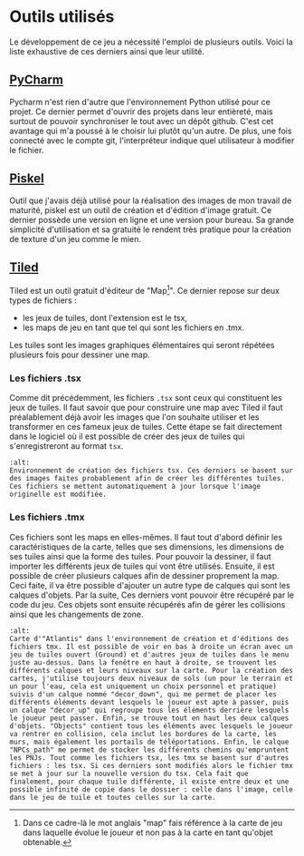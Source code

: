 # Outils utilisés
Le développement de ce jeu a nécessité l'emploi de plusieurs outils. Voici la liste exhaustive de ces derniers ainsi que leur utilité.

## [PyCharm](https://www.jetbrains.com/fr-fr/pycharm/download/#section=windows)
Pycharm n'est rien d'autre que l'environnement Python utilisé pour ce projet. Ce dernier permet d'ouvrir des projets dans leur entièreté, mais surtout de pouvoir synchroniser le tout avec un dépôt github. C'est cet avantage qui m'a poussé à le choisir lui plutôt qu'un autre. De plus, une fois connecté avec le compte git, l'interpréteur indique quel utilisateur à modifier le fichier.

## [Piskel](https://www.piskelapp.com/)
Outil que j'avais déjà utilisé pour la réalisation des images de mon travail de maturité, piskel est un outil de création et d'édition d'image gratuit. Ce dernier possède une version en ligne et une version pour bureau. Sa grande simplicité d'utilisation et sa gratuité le rendent très pratique pour la création de texture d'un jeu comme le mien.

## [Tiled](https://thorbjorn.itch.io/tiled)
Tiled est un outil gratuit d'éditeur de "Map[^map]". Ce dernier repose sur deux types de fichiers :
- les jeux de tuiles, dont l'extension est le tsx,
- les maps de jeu en tant que tel qui sont les fichiers en .tmx.

Les tuiles sont les images graphiques élémentaires qui seront répétées plusieurs fois pour dessiner une map.

### Les fichiers .tsx
Comme dit précédemment, les fichiers ``.tsx`` sont ceux qui constituent les jeux de tuiles. Il faut savoir que pour construire une map avec Tiled il faut préalablement déjà avoir les images que l'on souhaite utiliser et les transformer en ces fameux jeux de tuiles. Cette étape se fait directement dans le logiciel où il est possible de créer des jeux de tuiles qui s'enregistreront au format ```tsx```.

```{figure} tsx.png
:alt:
Environnement de création des fichiers tsx. Ces derniers se basent sur des images faites probablement afin de créer les différentes tuiles. Ces fichiers se mettent automatiquement à jour lorsque l'image originelle est modifiée.
```

### Les fichiers .tmx
Ces fichiers sont les maps en elles-mêmes. Il faut tout d'abord définir les caractéristiques de la carte, telles que ses dimensions, les dimensions de ses tuiles ainsi que la forme des tuiles. Pour pouvoir la dessiner, il faut importer les différents jeux de tuiles qui vont être utilisés. Ensuite, il est possible de créer plusieurs calques afin de dessiner proprement la map. Ceci faite, il va être possible d'ajouter un autre type de calques qui sont les calques d'objets. Par la suite, Ces derniers vont pouvoir être récupéré par le code du jeu. Ces objets sont ensuite récupérés afin de gérer les collisions ainsi que les changements de zone.

```{figure} tmx.png
:alt:
Carte d'"Atlantis" dans l'environnement de création et d'éditions des fichiers tmx. Il est possible de voir en bas à droite un écran avec un jeu de tuiles ouvert (Ground) et d'autres jeux de tuiles dans le menu juste au-dessus. Dans la fenêtre en haut à droite, se trouvent les différents calques et leurs niveaux sur la carte. Pour la création des cartes, j'utilise toujours deux niveaux de sols (un pour le terrain et un pour l'eau, cela est uniquement un choix personnel et pratique) suivis d'un calque nommé "decor_down", qui me permet de placer les différents éléments devant lesquels le joueur est apte à passer, puis un calque "decor_up" qui regroupe tous les éléments derrière lesquels le joueur peut passer. Enfin, se trouve tout en haut les deux calques d'objets. "Objects" contient tous les éléments avec lesquels le joueur va rentrer en collision, cela inclut les bordures de la carte, les murs, mais également les portails de téléportations. Enfin, le calque "NPCs_path" me permet de stocker les différents chemins qu'empruntent les PNJs. Tout comme les fichiers tsx, les tmx se basent sur d'autres fichiers : les tsx. Si ces derniers sont modifiés alors le fichier tmx se met à jour sur la nouvelle version du tsx. Cela fait que finalement, pour chaque tuile différente, il existe entre deux et une possible infinité de copie dans le dossier : celle dans l'image, celle dans le jeu de tuile et toutes celles sur la carte.
```

[^map]: Dans ce cadre-là le mot anglais "map" fais référence à la carte de jeu dans laquelle évolue le joueur et non pas à la carte en tant qu'objet obtenable.